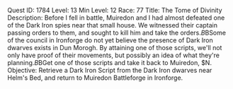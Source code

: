 Quest ID: 1784
Level: 13
Min Level: 12
Race: 77
Title: The Tome of Divinity
Description: Before I fell in battle, Muiredon and I had almost defeated one of the Dark Iron spies near that small house. We witnessed their captain passing orders to them, and sought to kill him and take the orders.$B$BSome of the council in Ironforge do not yet believe the presence of Dark Iron dwarves exists in Dun Morogh. By attaining one of those scripts, we'll not only have proof of their movements, but possibly an idea of what they're planning.$B$BGet one of those scripts and take it back to Muiredon, $N.
Objective: Retrieve a Dark Iron Script from the Dark Iron dwarves near Helm's Bed, and return to Muiredon Battleforge in Ironforge.
